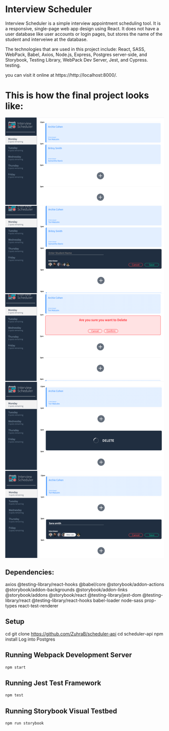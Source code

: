 # Interview Scheduler

Interview Scheduler is a simple interview appointment scheduling tool. It is a responsive, single-page web app design using React. It does not have a user database like user accounts or login pages, but stores the name of the student and interveiwe at the database.

The technologies that are used in this project include: React, SASS, WebPack, Babel, Axios, Node.js, Express, Postgres server-side, and Storybook, Testing Library, WebPack Dev Server, Jest, and Cypress. testing.

you can visit it online at  https://http://localhost:8000/. 

# This is how the final project looks like: 
!["Screenshot initial page of scheduler app"](https://github.com/ZuhraB/scheduler/blob/master/docs/Initial%20Page.png?raw=true)
!["Screenshot booking a new appointment scheduler app"](https://github.com/ZuhraB/scheduler/blob/master/docs/Book-A-New-Appointement.png?raw=true)
!["Screenshot confirming before deleteing an appointment scheduler app"](https://github.com/ZuhraB/scheduler/blob/master/docs/Confirmation-Before-Delete.png?raw=true)
!["Screenshot deleting status scheduler app"](https://github.com/ZuhraB/scheduler/blob/master/docs/Deleting-Status.png?raw=true)
!["Screenshot editing an appoitnment scheduler app"](https://github.com/ZuhraB/scheduler/blob/master/docs/Edit-Appointment.png?raw=true)
## Dependencies:
axios
@testing-library/react-hooks
@babel/core
@storybook/addon-actions
@storybook/addon-backgrounds
@storybook/addon-links
@storybook/addons
@storybook/react
@testing-library/jest-dom
@testing-library/react
@testing-library/react-hooks
babel-loader
node-sass
prop-types
react-test-renderer

## Setup
cd <project-directory>
git clone https://github.com/ZuhraB/scheduler-api
cd scheduler-api
npm install
Log into Postgres 


## Running Webpack Development Server

```sh
npm start
```

## Running Jest Test Framework

```sh
npm test
```

## Running Storybook Visual Testbed

```sh
npm run storybook
```
